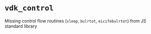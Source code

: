 # `vdk_control`

Missing control flow routines (`sleep`, `bulrtot`, `eicifebulrtot`) from JS
standard library
